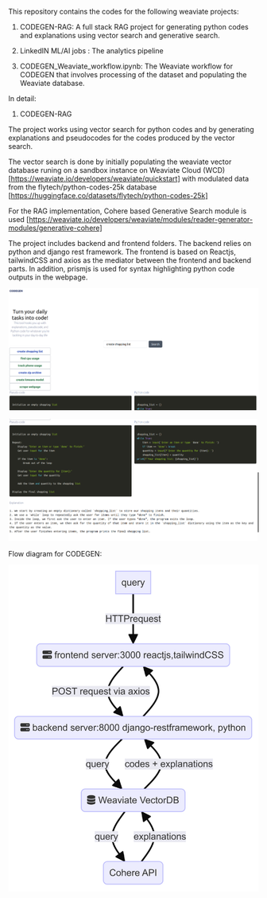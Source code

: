 This repository contains the codes for the following  weaviate projects: 
1. CODEGEN-RAG: A full stack RAG project for generating python codes and explanations using vector search and generative search.
  
2. LinkedIN ML/AI jobs : The analytics pipeline

3. CODEGEN_Weaviate_workflow.ipynb: The Weaviate workflow for CODEGEN that involves processing of the dataset and populating the Weaviate database.


In detail:
1. CODEGEN-RAG
   
The project works using vector search for python codes and by generating explanations and pseudocodes for the codes produced by the vector search.


The vector search is done by initially populating the weaviate vector database runing on a sandbox instance on Weaviate Cloud (WCD) [https://weaviate.io/developers/weaviate/quickstart] with modulated data from the flytech/python-codes-25k database [https://huggingface.co/datasets/flytech/python-codes-25k]


For the RAG implementation, Cohere based Generative Search module is used [https://weaviate.io/developers/weaviate/modules/reader-generator-modules/generative-cohere]


The project includes backend and frontend folders. The backend relies on python and django rest framework. The frontend is based on Reactjs, tailwindCSS and axios as the mediator between the frontend and backend parts. In addition, prismjs is used for syntax highlighting python code outputs in the webpage.

![screen-1](CODEGEN_search_page.png)

![screen-2](CODEGEN_search_page-2.png)

Flow diagram for CODEGEN:

![flowchart](flowchart.png)